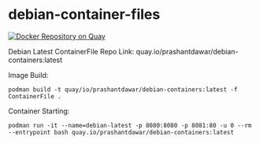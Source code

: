 # debian-container-files
[![Docker Repository on Quay](https://quay.io/repository/prashantdawar/debian-containers/status "Docker Repository on Quay")](https://quay.io/repository/prashantdawar/debian-containers)

Debian Latest ContainerFile
Repo Link: quay.io/prashantdawar/debian-containers:latest





Image Build:

    podman build -t quay/io/prashantdawar/debian-containers:latest -f ContainerFile .





Container Starting:

    podman run -it --name=debian-latest -p 8080:8080 -p 8081:80 -u 0 --rm --entrypoint bash quay.io/prashantdawar/debian-containers:latest